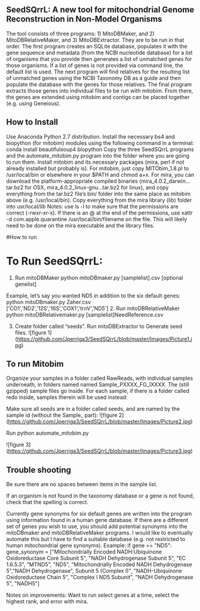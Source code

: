 
## SeedSQrrL: A new tool for mitochondrial Genome Reconstruction in Non-Model Organisms

The tool consists of three programs: 1) MitoDBMaker, and 2) MitoDBRelativeMaker, and 3) MitoDBExtractor. They are to be run in that order. The first program creates an SQLite database, populates it with the gene sequence and metadata (from the NCBI nucleotide database) for a list of organisms that you provide then generates a list of unmatched genes for those organisms. If a list of genes is not provided via command line, the default list is used. The next program will find relatives for the resulting list of unmatched genes using the NCBI Taxonomy DB as a guide and then populate the database with the genes for those relatives. The final program extracts those genes into individual files to be run with mitobim. From there, the genes are extended using mitobim and contigs can be placed together (e.g. using Geneious).


## How to Install

Use Anaconda Python 2.7 distribution. Install the necessary bs4 and biopython (for mitobim) modules using the following command in a terminal:
conda install beautifulsoup4 biopython
Copy the three SeedSQrrL programs and the automate_mitobim.py program into the folder where you are going to run them.
Install mitobim and its necessary packages (mira, perl if not already installed but probably is). For mitobim, just copy MITObim_1.8.pl to /usr/local/bin or elsewhere in your $PATH and chmod a+x. For mira, you can download the platform-appropriate compiled binaries (mira_4.0.2_darwin…tar.bz2 for OSX, mira_4.0.2_linux-gnu...tar.bz2 for linux), and copy everything from the tar.bz2 file’s bin/ folder into the same place as mitobim above (e.g. /usr/local/bin). Copy everything from the mira library (lib) folder into usr/local/lib
Notes: use ls -l to make sure that the permissions are correct (-rwxr-xr-x). If there is an @ at the end of the permissions, use xattr -d com.apple.quarantine /usr/local/bin/filename on the file. This will likely need to be done on the mira executable and the library files.

#How to run

# To Run SeedSQrrL:

1. Run mitoDBMaker
python mitoDBmaker.py [samplelist].csv [optional genelist]

Example, let’s say you wanted ND5 in addition to the six default genes:
python mitoDBmaker.py Zaher.csv [\'CO1\',\'ND2\',\'12S\',\'16S\',\'COX1\',\'trnV\',\'ND5\']
2. Run mitoDBRelativeMaker
python mitoDBRelativemaker.py [samplelist]NeedReference.csv

3. Create folder called “seeds”. Run mitoDBExtractor to Generate seed files.
![figure 1] (https://github.com/Jperriga3/SeedSQrrL/blob/master/Images/Picture1.jpg)


## To run Mitobim
Organize your samples in a folder called RawReads, with individual samples underneath, in folders named named Sample_PXXXX_FG_IXXXX. The (still gzipped) sample files go inside. For each sample, if there is a folder called redo inside, samples therein will be used instead:

Make sure all seeds are in a folder called seeds, and are named by the sample id (without the Sample_ part):
![figure 2] (https://github.com/Jperriga3/SeedSQrrL/blob/master/Images/Picture2.jpg)

Run python automate_mitobim.py

![figure 3] (https://github.com/Jperriga3/SeedSQrrL/blob/master/Images/Picture3.jpg)


## Trouble shooting

Be sure there are no spaces between items in the sample list.

If an organism is not found in the taxonomy database or a gene is not found, check that the spelling is correct.

Currently gene synonyms for six default genes are written into the program using information found in a human gene database. If there are a different set of genes you wish to use, you should add potential synonyms into the mitoDBmaker and mitoDBRelativeMaker programs. I would like to eventually automate this but I have to find a suitable database (e.g. not restricted to human mitochondrial gene synonyms).
Example:
if gene == "ND5":
gene_synonym = ["Mitochondrially Encoded NADH:Ubiquinone Oxidoreductase Core Subunit 5", "NADH Dehydrogenase Subunit 5", "EC 1.6.5.3", "MTND5", "ND5", "Mitochondrially Encoded NADH Dehydrogenase 5","NADH Dehydrogenase", Subunit 5 (Complex I)", "NADH-Ubiquinone Oxidoreductase Chain 5", "Complex I ND5 Subunit", "NADH Dehydrogenase 5", "NADH5"]


Notes on improvements:
Want to run select genes at a time, select the highest rank, and error with mira.

